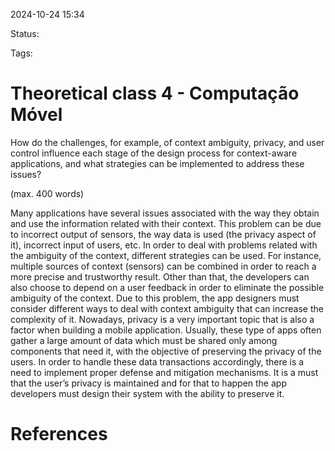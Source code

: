 2024-10-24 15:34

Status: 

Tags: 

# Theoretical class 4 - Computação Móvel
How do the challenges, for example, of context ambiguity, privacy, and user control influence each stage of the design process for context-aware applications, and what strategies can be implemented to address these issues?

(max. 400 words)

Many applications have several issues associated with the way they obtain and use the information related with their context. This problem can be due to incorrect output of sensors, the way data is used (the privacy aspect of it), incorrect input of users, etc.
In order to deal with problems related with the ambiguity of the context, different strategies can be used. For instance, multiple sources of context (sensors) can be combined in order to reach a more precise and trustworthy result. Other than that, the developers can also choose to depend on a user feedback in order to eliminate the possible ambiguity of the context. Due to this problem, the app designers must consider different ways to deal with context ambiguity that can increase the complexity of it.
Nowadays, privacy is a very important topic that is also a factor when building a mobile application. Usually, these type of apps often gather a large amount of data which must be shared only among components that need it, with the objective of preserving the privacy of the users. In order to handle these data transactions accordingly, there is a need to implement proper defense and mitigation mechanisms. It is a must that the user’s privacy is maintained and for that to happen the app developers must design their system with the ability to preserve it. 





# References

